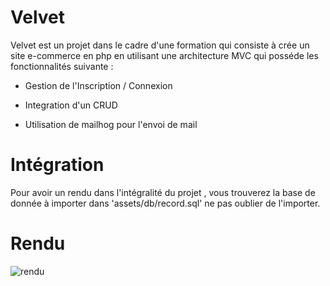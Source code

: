 # Velvet

Velvet est un projet dans le cadre d'une formation qui consiste à crée un site e-commerce en php en utilisant une architecture MVC qui posséde les fonctionnalités suivante :

- Gestion de l'Inscription / Connexion

- Integration d'un CRUD

- Utilisation de mailhog pour l'envoi de mail


# Intégration

Pour avoir un rendu dans l'intégralité du projet , vous trouverez la base de donnée à importer dans 'assets/db/record.sql' ne pas oublier de l'importer.

# Rendu

![rendu](assets/img/yGnplOkSXf.gif)